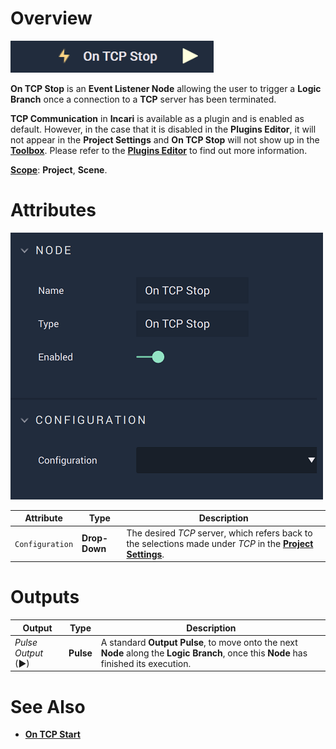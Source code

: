 # Overview

![The On TCP Stop Node.](../../../../.gitbook/assets/ontcpstop.png)

**On TCP Stop** is an **Event Listener Node** allowing the user to trigger a **Logic Branch** once a connection to a **TCP** server has been terminated.

**TCP Communication** in **Incari** is available as a plugin and is enabled as default. However, in the case that it is disabled in the **Plugins Editor**, it will not appear in the **Project Settings** and **On TCP Stop** will not show up in the [**Toolbox**](../../overview.md). Please refer to the [**Plugins Editor**](../../../../modules/plugins/communication/tcpconnectionsmanager.md) to find out more information.

[**Scope**](../../../overview.md#scopes): **Project**, **Scene**.

# Attributes

![The On TCP Stop Node Attributes.](../../../../.gitbook/assets/ontcpstopatts.png)

|Attribute|Type|Description|
|---|---|---|
|`Configuration`|**Drop-Down**|The desired _TCP_ server, which refers back to the selections made under *TCP* in the [**Project Settings**](../../../../modules/project-settings/tcp-connection.md).| 


# Outputs

|Output|Type|Description|
|---|---|---|
|*Pulse Output* (►)|**Pulse**|A standard **Output Pulse**, to move onto the next **Node** along the **Logic Branch**, once this **Node** has finished its execution.|

# See Also

* [**On TCP Start**](ontcpstart.md)